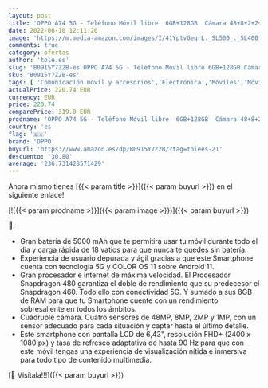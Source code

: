 ```yaml
---
layout: post
title: 'OPPO A74 5G - Teléfono Móvil libre  6GB+128GB  Cámara 48+8+2+2+16 MP  Smartphone Android  Batería 5000mAh  Carga Rápida 18W  Dual SIM - Negro'
date: 2022-06-10 12:11:20
image: 'https://m.media-amazon.com/images/I/41YptvGeqrL._SL500_._SL400_.jpg'
comments: true
category: ofertas
author: 'tole.es'
slug: 'B0915Y7Z2B-es OPPO A74 5G - Teléfono Móvil libre 6GB+128GB Cámara...'
sku: 'B0915Y7Z2B-es'
tags: [ 'Comunicación móvil y accesorios','Electrónica','Móviles','Móviles y smartphones libres','android','oppo','🇪🇸', ]
actualPrice: 220.74 EUR
currency: EUR
price: 220.74
comparePrice: 319.0 EUR
prodname: 'OPPO A74 5G - Teléfono Móvil libre  6GB+128GB  Cámara 48+8+2+2+16 MP  Smartphone Android  Batería 5000mAh  Carga Rápida 18W  Dual SIM - Negro'
country: 'es'
flag: '🇪🇸'
brand: 'OPPO'
buyurl: 'https://www.amazon.es/dp/B0915Y7Z2B/?tag=tolees-21'
descuento: '30.80'
average: '236.731428571429'
---
```


Ahora mismo tienes [{{< param title >}}]({{< param buyurl >}}) en el siguiente enlace!

[![{{< param prodname >}}]({{< param image >}})]({{< param buyurl >}})

🔎:

- Gran batería de 5000 mAh que te permitirá usar tu móvil durante todo el dia y carga rápida de 18 vatios para que nunca te quedes sin batería.
- Experiencia de usuario depurada y ágil gracias a que este Smartphone cuenta con tecnología 5G y COLOR OS 11 sobre Android 11.
- Gran procesador e internet de máxima velocidad. El Procesador Snapdragon 480 garantiza el doble de rendimiento que su predecesor el Snapdragon 460. Todo ello con conectividad 5G. Y sumado a sus 8GB de RAM para que tu Smartphone cuente con un rendimiento sobresaliente en todos los ámbitos.
- Cuádruple cámara. Cuatro sensores de 48MP, 8MP, 2MP y 1MP, con un sensor adecuado para cada situación y captar hasta el último detalle.
- Este smartphone con pantalla LCD de 6,43", resolución FHD+ (2400 x 1080 px) y tasa de refresco adaptativa de hasta 90 Hz para que con este móvil tengas una experiencia de visualización nítida e inmersiva para todo tipo de contenido multimedia.

[🛒 Visítala!!!]({{< param buyurl >}})
